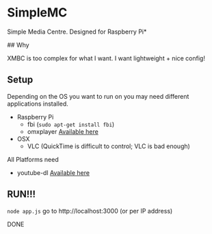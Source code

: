 # SimpleMC

Simple Media Centre. Designed for Raspberry Pi*

## Why

XMBC is too complex for what I want. I want lightweight + nice config!

## Setup

Depending on the OS you want to run on you may need different applications installed.

* Raspberry Pi
  * fbi (`sudo apt-get install fbi`)
  * omxplayer [Available here](http://omxplayer.sconde.net/)
* OSX
  * VLC (QuickTime is difficult to control; VLC is bad enough)

All Platforms need

* youtube-dl [Available here](http://rg3.github.io/youtube-dl/download.html)

## RUN!!!

`node app.js` go to http://localhost:3000 (or per IP address)

DONE